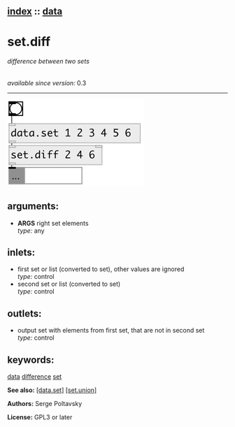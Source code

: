 [index](index.html) :: [data](category_data.html)
---

# set.diff

###### difference between two sets

*available since version:* 0.3

---




[![example](../examples/img/set.diff.jpg)](../examples/pd/set.diff.pd)



## arguments:

* **ARGS**
right set elements<br>
_type:_ any<br>







## inlets:

* first set or list (converted to set), other values are ignored<br>
_type:_ control
* second set or list (converted to set)<br>
_type:_ control



## outlets:

* output set with elements from first set, that are not in second set<br>
_type:_ control



## keywords:

[data](keywords/data.html)
[difference](keywords/difference.html)
[set](keywords/set.html)



**See also:**
[\[data.set\]](data.set.html)
[\[set.union\]](set.union.html)




**Authors:** Serge Poltavsky




**License:** GPL3 or later





